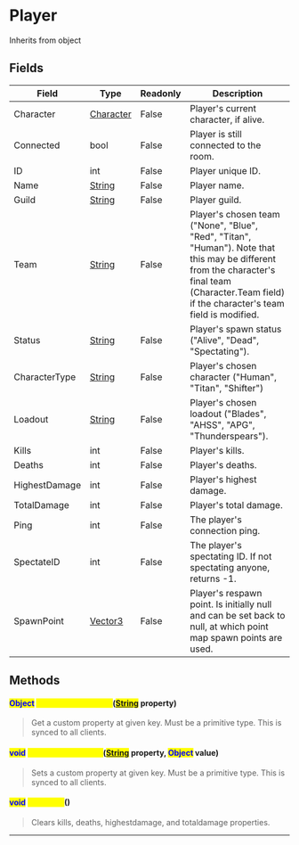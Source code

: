 # Player
Inherits from object
## Fields
|Field|Type|Readonly|Description|
|---|---|---|---|
|Character|[Character](../objects/Character.md)|False|Player's current character, if alive.|
|Connected|bool|False|Player is still connected to the room.|
|ID|int|False|Player unique ID.|
|Name|[String](../static/String.md)|False|Player name.|
|Guild|[String](../static/String.md)|False|Player guild.|
|Team|[String](../static/String.md)|False|Player's chosen team ("None", "Blue", "Red", "Titan", "Human"). Note that this may be different from the character's final team (Character.Team field) if the character's team field is modified.|
|Status|[String](../static/String.md)|False|Player's spawn status ("Alive", "Dead", "Spectating").|
|CharacterType|[String](../static/String.md)|False|Player's chosen character ("Human", "Titan", "Shifter")|
|Loadout|[String](../static/String.md)|False|Player's chosen loadout ("Blades", "AHSS", "APG", "Thunderspears").|
|Kills|int|False|Player's kills.|
|Deaths|int|False|Player's deaths.|
|HighestDamage|int|False|Player's highest damage.|
|TotalDamage|int|False|Player's total damage.|
|Ping|int|False|The player's connection ping.|
|SpectateID|int|False|The player's spectating ID. If not spectating anyone, returns -1.|
|SpawnPoint|[Vector3](../objects/Vector3.md)|False|Player's respawn point. Is initially null and can be set back to null, at which point map spawn points are used.|
## Methods
#### <mark style="color:blue;">Object</mark> <mark style="color:yellow;">GetCustomProperty</mark>(<mark style="color:blue;">[String](../static/String.md)</mark> property)
> Get a custom property at given key. Must be a primitive type. This is synced to all clients.

#### <mark style="color:blue;">void</mark> <mark style="color:yellow;">SetCustomProperty</mark>(<mark style="color:blue;">[String](../static/String.md)</mark> property, <mark style="color:blue;">Object</mark> value)
> Sets a custom property at given key. Must be a primitive type. This is synced to all clients.

#### <mark style="color:blue;">void</mark> <mark style="color:yellow;">ClearKDR</mark>()
> Clears kills, deaths, highestdamage, and totaldamage properties.


---

